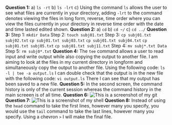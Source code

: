 **Question 1:**
a) ```ls -rt```
b) ```ls -lrt```
c) Using the command ```ls``` allows the user to see what files are currently in your directory, adding ```-lrt``` to the command denotes viewing the files in long form, reverse, time order where you can view the files currently in your directory in reverse time order with the date and time lasted edited shown. 
**Question 2:**
a) ```cd```
b) ```cd ~/``` 
c) ```cd ../```
**Question 3:**
Step 1: ```mkdir Data```
Step 2: ```touch subj01.txt```
Step 3: 
```cp subj01.txt subj02.txt```
```cp subj01.txt subj03.txt```
```cp subj01.txt subj04.txt```
```cp subj01.txt subj05.txt```
```cp subj01.txt subj11.txt```
Step 4: ```mv subj*.txt Data```
Step 5: ```rm subj0*.txt```
**Question 4:**
The ```tee``` command allows a user to read input and write output while also copying the output to another file. I am aiming to look at the files in my current directory in longform and simultaneously copy the output to another file. Using the following code:
```ls -l | tee -a output.ls```
I can double check that the output is in the new file with the following code:
```vi output.ls```
There I can see that my output has been saved to a new file.
**Question 5:**
In the second screen, the command history is only of the current session whereas the command history in the main screeen is of all time.
**Question 6:**
![This is a screenshot of my git](/PSYC-5P02-Assignments/Screenshotgit.png)
**Question 7:**
![This is a screenshot of my shell](/PSYC-5P02-Assignments/Screenshotgit.png)
**Question 8:**
Instead of using the ```head``` command to take the first lines, however many you specify, you would use the ```tail``` command to take the last lines, however many you specify. Using a chevron ```>``` I will make the final file. 